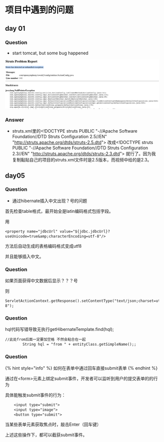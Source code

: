 # 项目中遇到的问题

## day 01

### Question

* start tomcat, but some bug happened 

![](../../.gitbook/assets/image%20%2816%29.png)

### Answer

*  struts.xml里的&lt;!DOCTYPE struts PUBLIC "-//Apache Software Foundation//DTD Struts Configuration 2.5//EN" "http://struts.apache.org/dtds/struts-2.5.dtd"&gt;  改成&lt;!DOCTYPE struts PUBLIC "-//Apache Software Foundation//DTD Struts Configuration 2.3//EN" "http://struts.apache.org/dtds/struts-2.3.dtd"&gt; 就行了。因为我复制黏贴自己的项目的struts.xml文件时是2.5版本，而视频中给的是2.3。

## day05

### Question

* 通过hibernate插入中文出现？号的问题

首先检查table格式，最开始全是latin编码格式包括字段。

用

```text
<property name="jdbcUrl" value="${jdbc.jdbcUrl}?useUnicode=true&amp;characterEncoding=utf-8"/>
```

 方法后自动生成的表格编码格式变成utf8

并且能够插入中文。

### Question

如果页面获得中文数据后显示？？？号

则

```text
ServletActionContext.getResponse().setContentType("text/json;charset=utf-8");
```

###  Question

hql代码写错导致无执行getHibernateTemplate.find\(hql\);

```text
//此处from后面一定要加空格 不然会粘合在一起
        String hql = "from " + entityClass.getSimpleName();;

```

###  Question

{% hint style="info" %}
如何在表单中通过回车直接submit表单
{% endhint %}

通过在&lt;form&gt;元素上绑定submit事件，开发者可以监听到用户的提交表单的的行为

具体能触发submit事件的行为：

```text
    <input type="submit">
    <input type="image">
    <button type="submit">
```

当某些表单元素获取焦点时，敲击Enter（回车键）

上述这些操作下，都可以截获submit事件。  


